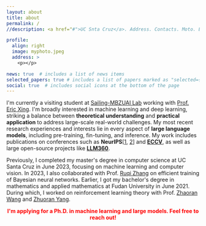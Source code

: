 ```yaml
---
layout: about
title: about
permalink: /
//description: <a href="#">UC Snta Cruz</a>. Address. Contacts. Moto. Etc.

profile:
  align: right
  image: myphoto.jpeg
  address: >
    <p></p>

news: true  # includes a list of news items
selected_papers: true # includes a list of papers marked as "selected={true}"
social: true  # includes social icons at the bottom of the page
---
```


I'm currently a visiting student at [Sailing-MBZUAI Lab](https://sailing-mbzuai.github.io/) working with [Prof. Eric Xing](https://www.cs.cmu.edu/~epxing/). 
I'm broadly interested in machine learning and deep learning, striking a balance between **theoretical understanding** and **practical application** to address large-scale real-world challenges.  My most recent research experiences and interests lie in every aspect of **large language models**, including pre-training, fin-tuning, and inference.
My work includes publications on conferences such as **NeurIPS**[[1](https://openreview.net/forum?id=x5fs7TXKDc), [2](https://nips.cc/virtual/2022/poster/54888)] and [**ECCV**](https://www.ecva.net/papers/eccv_2022/papers_ECCV/html/7173_ECCV_2022_paper.php), as well as large open-source projects like [**LLM360**](https://www.llm360.ai/).


Previously, I completed my master's degree in computer science at UC Santa Cruz in June 2023, focusing on machine learning and computer vision. In 2023, I also collaborated with Prof. [Ruqi Zhang](https://ruqizhang.github.io/) on efficient training of Bayesian neural networks.
Earlier, I got my bachelor's degree in mathematics and applied mathematics at Fudan University in June 2021. During which, I worked on reinforcement learning theory with Prof. [Zhaoran Wang](https://zhaoranwang.github.io/) and [Zhuoran Yang](https://zhuoranyang.github.io/).


<center><font color='red'><strong>I'm applying for a Ph.D. in machine learning and large models. Feel free to reach out!</strong></font></center>



